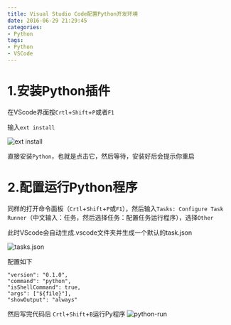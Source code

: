 ```yaml
---
title: Visual Studio Code配置Python开发环境
date: 2016-06-29 21:29:45
categories: 
- Python
tags: 
- Python
- VSCode
---
```


# 1.安装Python插件

在VScode界面按`Crtl`+`Shift`+`P`或者`F1`

输入`ext install`

![ext install](http://7xusrl.com1.z0.glb.clouddn.com/ext%20install.png)

直接安装`Python`，也就是点击它，然后等待，安装好后会提示你重启
<!--more-->

# 2.配置运行Python程序

同样的打开命令面板（`Crtl`+`Shift`+`P`或`F1`），然后输入`Tasks: Configure Task Runner`（中文输入：任务，然后选择任务：配置任务运行程序），选择`Other`

此时VScode会自动生成.vscode文件夹并生成一个默认的task.json

![tasks.json](http://7xusrl.com1.z0.glb.clouddn.com/vscode-tasks.json.png)

配置如下


    "version": "0.1.0",
    "command": "python",
    "isShellCommand": true,
    "args": ["${file}"],
    "showOutput": "always"

然后写完代码后
`Crtl`+`Shift`+`B`运行Py程序
![python-run](http://7xusrl.com1.z0.glb.clouddn.com/VScode-python-run.png)

